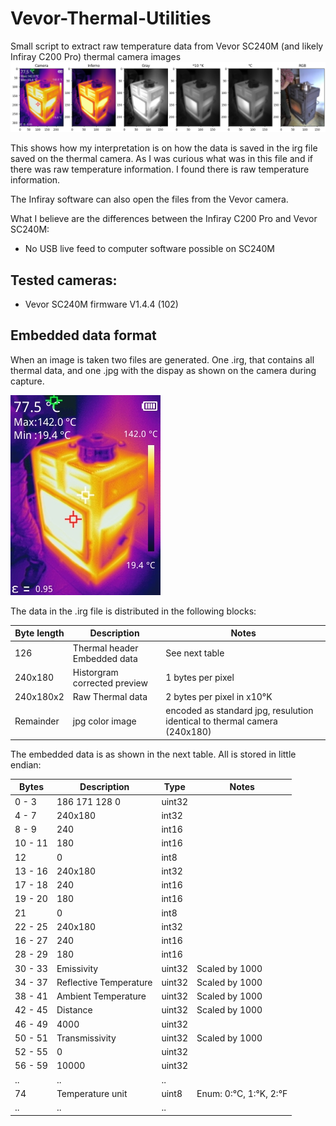 # Vevor-Thermal-Utilities
Small script to extract raw temperature data from Vevor SC240M (and likely Infiray C200 Pro) thermal camera images
![Extraction examples](https://github.com/jelle737/Vevor-Thermal-Utilities/raw/main/docs/img/output_example.png)

This shows how my interpretation is on how the data is saved in the irg file saved on the thermal camera. As I was curious what was in this file and if there was raw temperature information. I found there is raw temperature information.

The Infiray software can also open the files from the Vevor camera.

What I believe are the differences between the Infiray C200 Pro and Vevor SC240M:
- No USB live feed to computer software possible on SC240M

## Tested cameras:

- Vevor SC240M firmware V1.4.4 (102)

## Embedded data format

When an image is taken two files are generated. One .irg, that contains all thermal data, and one .jpg with the dispay as shown on the camera during capture.

![Camera Preview](https://github.com/jelle737/Vevor-Thermal-Utilities/raw/main/examples/samples/230201152910.jpg)

The data in the .irg file is distributed in the following blocks: 

| Byte length | Description | Notes |
| --- | --- | --- |
| 126 | Thermal header Embedded data | See next table |
| 240x180 | Historgram corrected preview | 1 bytes per pixel |
| 240x180x2 | Raw Thermal data | 2 bytes per pixel in x10°K |
| Remainder | jpg color image | encoded as standard jpg, resulution identical to thermal camera (240x180) |

The embedded data is as shown in the next table. All is stored in little endian:

| Bytes | Description | Type | Notes |
| --- | --- | --- | --- |
| 0 - 3 | 186 171 128   0 | uint32 | |
| 4 - 7 | 240x180 | int32 |  |
| 8 - 9 | 240 | int16 |  |
| 10 - 11 | 180 | int16 |  |
| 12 | 0 | int8 |  |
| 13 - 16 | 240x180 | int32 |  |
| 17 - 18 | 240 | int16 |  |
| 19 - 20 | 180 | int16 |  |
| 21 | 0 | int8 |  |
| 22 - 25 | 240x180 | int32 |  |
| 16 - 27 | 240 | int16 |  |
| 28 - 29 | 180 | int16 |  |
| 30 - 33 | Emissivity | uint32 | Scaled by 1000 |
| 34 - 37 | Reflective Temperature | uint32 | Scaled by 1000 |
| 38 - 41 | Ambient Temperature | uint32 | Scaled by 1000 |
| 42 - 45 | Distance | uint32 | Scaled by 1000 |
| 46 - 49 | 4000 | uint32 | |
| 50 - 51 | Transmissivity | uint32 | Scaled by 1000 |
| 52 - 55 | 0 | uint32 | |
| 56 - 59 | 10000 | uint32 | |
| .. | .. | .. | |
| 74 | Temperature unit | uint8 | Enum: 0:°C, 1:°K, 2:°F |
| .. | .. | .. | |

